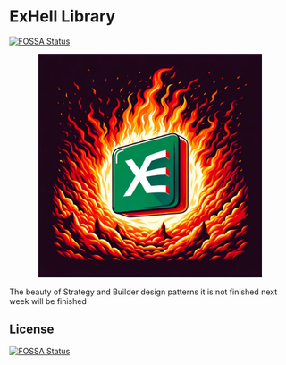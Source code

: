 # ExHell Library 
[![FOSSA Status](https://app.fossa.com/api/projects/git%2Bgithub.com%2Ferdemoden%2FExhell.svg?type=shield)](https://app.fossa.com/projects/git%2Bgithub.com%2Ferdemoden%2FExhell?ref=badge_shield)

<p align="center">
  <img src="ExHell.jpg" width="400" height="400">
</p>

The beauty of Strategy and Builder design patterns it is not finished next week will be finished


## License
[![FOSSA Status](https://app.fossa.com/api/projects/git%2Bgithub.com%2Ferdemoden%2FExhell.svg?type=large)](https://app.fossa.com/projects/git%2Bgithub.com%2Ferdemoden%2FExhell?ref=badge_large)